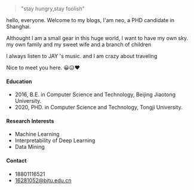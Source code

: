 > "stay hungry,stay foolish"

hello, everyone. Welcome to my blogs, I'am neo, a PHD candidate in Shanghai.

Althought I am a small gear in this huge world, l want to have my own sky. my own family and my sweet wife and a branch of children

l always listen to JAY 's  music. and l am crazy about traveling

Nice to meet you here. 😀😥❤

#### Education
- 2016, B.E. in Computer Science and Technology, Beijing Jiaotong University.
- 2020, PHD. in Computer Science and Technology, Tongji University.

#### Research Interests
- Machine Learning
- Interpretability of Deep Learning
- Data Mining

#### Contact 
- 18801116521
- 16281052@bjtu.edu.cn